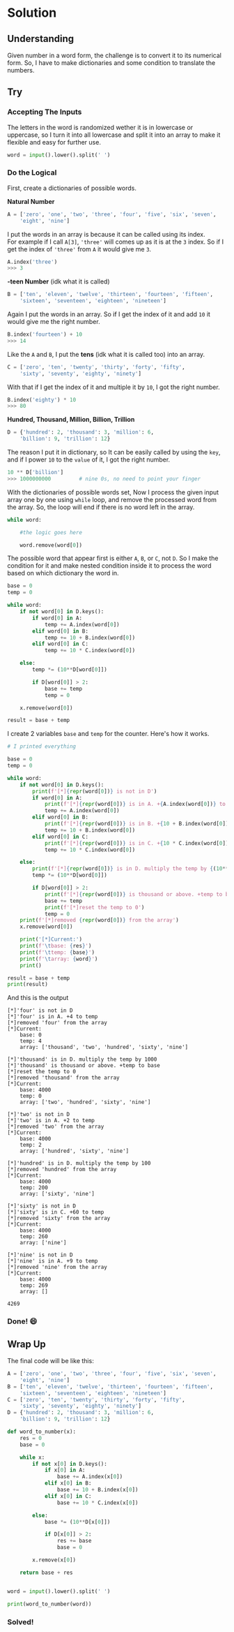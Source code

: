 # Solution

## Understanding
Given number in a word form, the challenge is to convert it to its numerical form. So, I have to make dictionaries and some condition to translate the numbers.

## Try

### Accepting The Inputs
The letters in the word is randomized wether it is in lowercase or uppercase, so I turn it into all lowercase and split it into an array to make it flexible and easy for further use.
```python
word = input().lower().split(' ')
```
### Do the Logical
First, create a dictionaries of possible words.

**Natural Number**
```python
A = ['zero', 'one', 'two', 'three', 'four', 'five', 'six', 'seven',
    'eight', 'nine']
```
I put the words in an array is because it can be called using its index.\
For example if I call `A[3]`, `'three'` will comes up as it is at the `3` index. So if I get the index of `'three'` from `A` it would give me `3`.
```python
A.index('three')
>>> 3
```

**-teen Number** (idk what it is called)
```python
B = ['ten', 'eleven', 'twelve', 'thirteen', 'fourteen', 'fifteen',
    'sixteen', 'seventeen', 'eighteen', 'nineteen']
```
Again I put the words in an array. So if I get the index of it and add `10` it would give me the right number.
```python
B.index('fourteen') + 10
>>> 14
```

Like the `A` and `B`, I put the **tens** (idk what it is called too) into an array.
```python
C = ['zero', 'ten', 'twenty', 'thirty', 'forty', 'fifty',
    'sixty', 'seventy', 'eighty', 'ninety']
```
With that if I get the index of it and multiple it by `10`, I got the right number.
```python
B.index('eighty') * 10
>>> 80
```
**Hundred, Thousand, Million, Billion, Trillion**
```python
D = {'hundred': 2, 'thousand': 3, 'million': 6,
    'billion': 9, 'trillion': 12}
```
The reason I put it in dictionary, so It can be easily called by using the `key`, and if I power `10` to the `value` of it, I got the right number.
```python
10 ** D['billion']
>>> 1000000000         # nine 0s, no need to point your finger
```

With the dictionaries of possible words set, Now I process the given input array one by one using `while` loop, and remove the processed word from the array. So, the loop will end if there is no word left in the array.
```python
while word:

    #the logic goes here

    word.remove(word[0])
```

The possible word that appear first is either `A`, `B`, or `C`, not `D`. So I make the condition for it and make nested condition inside it to process the word based on which dictionary the word in.
```python
base = 0
temp = 0

while word:
    if not word[0] in D.keys():
        if word[0] in A:
            temp += A.index(word[0])
        elif word[0] in B:
            temp += 10 + B.index(word[0])
        elif word[0] in C:
            temp += 10 * C.index(word[0])

    else:
        temp *= (10**D[word[0]])

        if D[word[0]] > 2:
            base += temp
            temp = 0

    x.remove(word[0])

result = base + temp
```
I create 2 variables `base` and `temp` for the counter.
Here's how it works.
```python
# I printed everything

base = 0
temp = 0

while word:
    if not word[0] in D.keys():
        print(f'[*]{repr(word[0])} is not in D')
        if word[0] in A:
            print(f'[*]{repr(word[0])} is in A. +{A.index(word[0])} to temp')
            temp += A.index(word[0])
        elif word[0] in B:
            print(f'[*]{repr(word[0])} is in B. +{10 + B.index(word[0])} to temp')
            temp += 10 + B.index(word[0])
        elif word[0] in C:
            print(f'[*]{repr(word[0])} is in C. +{10 * C.index(word[0])} to temp')
            temp += 10 * C.index(word[0])

    else:
        print(f'[*]{repr(word[0])} is in D. multiply the temp by {(10**D[word[0]])}')
        temp *= (10**D[word[0]])

        if D[word[0]] > 2:
            print(f'[*]{repr(word[0])} is thousand or above. +temp to base')
            base += temp
            print(f'[*]reset the temp to 0')
            temp = 0
    print(f'[*]removed {repr(word[0])} from the array')
    x.remove(word[0])

    print('[*]Current:')
    print(f'\tbase: {res}')
    print(f'\ttemp: {base}')
    print(f'\tarray: {word}')
    print()

result = base + temp
print(result)
```
And this is the output
```
[*]'four' is not in D
[*]'four' is in A. +4 to temp
[*]removed 'four' from the array
[*]Current:
    base: 0
    temp: 4
    array: ['thousand', 'two', 'hundred', 'sixty', 'nine']

[*]'thousand' is in D. multiply the temp by 1000
[*]'thousand' is thousand or above. +temp to base
[*]reset the temp to 0
[*]removed 'thousand' from the array
[*]Current:
    base: 4000
    temp: 0
    array: ['two', 'hundred', 'sixty', 'nine']

[*]'two' is not in D
[*]'two' is in A. +2 to temp
[*]removed 'two' from the array
[*]Current:
    base: 4000
    temp: 2
    array: ['hundred', 'sixty', 'nine']

[*]'hundred' is in D. multiply the temp by 100
[*]removed 'hundred' from the array
[*]Current:
    base: 4000
    temp: 200
    array: ['sixty', 'nine']

[*]'sixty' is not in D
[*]'sixty' is in C. +60 to temp
[*]removed 'sixty' from the array
[*]Current:
    base: 4000
    temp: 260
    array: ['nine']

[*]'nine' is not in D
[*]'nine' is in A. +9 to temp
[*]removed 'nine' from the array
[*]Current:
    base: 4000
    temp: 269
    array: []

4269
```

### Done! :smile:

## Wrap Up
The final code will be like this:
```python
A = ['zero', 'one', 'two', 'three', 'four', 'five', 'six', 'seven',
    'eight', 'nine']
B = ['ten', 'eleven', 'twelve', 'thirteen', 'fourteen', 'fifteen',
    'sixteen', 'seventeen', 'eighteen', 'nineteen']
C = ['zero', 'ten', 'twenty', 'thirty', 'forty', 'fifty',
    'sixty', 'seventy', 'eighty', 'ninety']
D = {'hundred': 2, 'thousand': 3, 'million': 6,
    'billion': 9, 'trillion': 12}

def word_to_number(x):
    res = 0
    base = 0

    while x:
        if not x[0] in D.keys():
            if x[0] in A:
                base += A.index(x[0])
            elif x[0] in B:
                base += 10 + B.index(x[0])
            elif x[0] in C:
                base += 10 * C.index(x[0])

        else:
            base *= (10**D[x[0]])

            if D[x[0]] > 2:
                res += base
                base = 0

        x.remove(x[0])

    return base + res


word = input().lower().split(' ')

print(word_to_number(word))
```

### Solved!